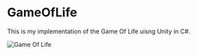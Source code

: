 # GameOfLife
 This is my implementation of the Game Of Life uisng Unity in C#.  
 
 
 ![Game Of Life](https://puu.sh/GLWpe/87e7fe7e65.png)
